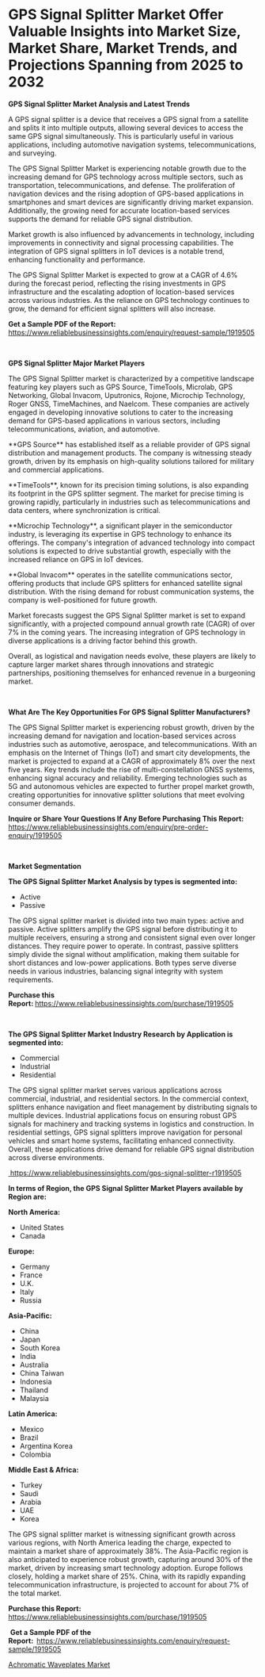 <p><h1>GPS Signal Splitter Market Offer Valuable Insights into Market Size, Market Share, Market Trends, and Projections Spanning from 2025 to 2032</h1></p><p><strong>GPS Signal Splitter Market Analysis and Latest Trends</strong></p>
<p><p>A GPS signal splitter is a device that receives a GPS signal from a satellite and splits it into multiple outputs, allowing several devices to access the same GPS signal simultaneously. This is particularly useful in various applications, including automotive navigation systems, telecommunications, and surveying.</p><p>The GPS Signal Splitter Market is experiencing notable growth due to the increasing demand for GPS technology across multiple sectors, such as transportation, telecommunications, and defense. The proliferation of navigation devices and the rising adoption of GPS-based applications in smartphones and smart devices are significantly driving market expansion. Additionally, the growing need for accurate location-based services supports the demand for reliable GPS signal distribution.</p><p>Market growth is also influenced by advancements in technology, including improvements in connectivity and signal processing capabilities. The integration of GPS signal splitters in IoT devices is a notable trend, enhancing functionality and performance. </p><p>The GPS Signal Splitter Market is expected to grow at a CAGR of 4.6% during the forecast period, reflecting the rising investments in GPS infrastructure and the escalating adoption of location-based services across various industries. As the reliance on GPS technology continues to grow, the demand for efficient signal splitters will also increase.</p></p>
<p><strong>Get a Sample PDF of the Report:&nbsp;</strong> <a href="https://www.reliablebusinessinsights.com/enquiry/request-sample/1919505?utm_campaign=2811&utm_medium=2&utm_source=Github&utm_content=ia&utm_term=10042025&utm_id=gps-signal-splitter">https://www.reliablebusinessinsights.com/enquiry/request-sample/1919505</a></p>
<p>&nbsp;</p>
<p><strong>GPS Signal Splitter Major Market Players</strong></p>
<p><p>The GPS Signal Splitter market is characterized by a competitive landscape featuring key players such as GPS Source, TimeTools, Microlab, GPS Networking, Global Invacom, Uputronics, Rojone, Microchip Technology, Roger GNSS, TimeMachines, and Naelcom. These companies are actively engaged in developing innovative solutions to cater to the increasing demand for GPS-based applications in various sectors, including telecommunications, aviation, and automotive.</p><p>**GPS Source** has established itself as a reliable provider of GPS signal distribution and management products. The company is witnessing steady growth, driven by its emphasis on high-quality solutions tailored for military and commercial applications.</p><p>**TimeTools**, known for its precision timing solutions, is also expanding its footprint in the GPS splitter segment. The market for precise timing is growing rapidly, particularly in industries such as telecommunications and data centers, where synchronization is critical.</p><p>**Microchip Technology**, a significant player in the semiconductor industry, is leveraging its expertise in GPS technology to enhance its offerings. The company's integration of advanced technology into compact solutions is expected to drive substantial growth, especially with the increased reliance on GPS in IoT devices.</p><p>**Global Invacom** operates in the satellite communications sector, offering products that include GPS splitters for enhanced satellite signal distribution. With the rising demand for robust communication systems, the company is well-positioned for future growth.</p><p>Market forecasts suggest the GPS Signal Splitter market is set to expand significantly, with a projected compound annual growth rate (CAGR) of over 7% in the coming years. The increasing integration of GPS technology in diverse applications is a driving factor behind this growth. </p><p>Overall, as logistical and navigation needs evolve, these players are likely to capture larger market shares through innovations and strategic partnerships, positioning themselves for enhanced revenue in a burgeoning market.</p></p>
<p>&nbsp;</p>
<p><strong>What Are The Key Opportunities For GPS Signal Splitter Manufacturers?</strong></p>
<p><p>The GPS Signal Splitter market is experiencing robust growth, driven by the increasing demand for navigation and location-based services across industries such as automotive, aerospace, and telecommunications. With an emphasis on the Internet of Things (IoT) and smart city developments, the market is projected to expand at a CAGR of approximately 8% over the next five years. Key trends include the rise of multi-constellation GNSS systems, enhancing signal accuracy and reliability. Emerging technologies such as 5G and autonomous vehicles are expected to further propel market growth, creating opportunities for innovative splitter solutions that meet evolving consumer demands.</p></p>
<p><strong>Inquire or Share Your Questions If Any Before Purchasing This Report:</strong> <a href="https://www.reliablebusinessinsights.com/enquiry/pre-order-enquiry/1919505?utm_campaign=2811&utm_medium=2&utm_source=Github&utm_content=ia&utm_term=10042025&utm_id=gps-signal-splitter">https://www.reliablebusinessinsights.com/enquiry/pre-order-enquiry/1919505</a></p>
<p>&nbsp;</p>
<p><strong>Market Segmentation</strong></p>
<p><strong>The GPS Signal Splitter Market Analysis by types is segmented into:</strong></p>
<p><ul><li>Active</li><li>Passive</li></ul></p>
<p><p>The GPS signal splitter market is divided into two main types: active and passive. Active splitters amplify the GPS signal before distributing it to multiple receivers, ensuring a strong and consistent signal even over longer distances. They require power to operate. In contrast, passive splitters simply divide the signal without amplification, making them suitable for short distances and low-power applications. Both types serve diverse needs in various industries, balancing signal integrity with system requirements.</p></p>
<p><strong>Purchase this Report:&nbsp;</strong><a href="https://www.reliablebusinessinsights.com/purchase/1919505?utm_campaign=2811&utm_medium=2&utm_source=Github&utm_content=ia&utm_term=10042025&utm_id=gps-signal-splitter">https://www.reliablebusinessinsights.com/purchase/1919505</a></p>
<p>&nbsp;</p>
<p><strong>The GPS Signal Splitter Market Industry Research by Application is segmented into:</strong></p>
<p><ul><li>Commercial</li><li>Industrial</li><li>Residential</li></ul></p>
<p><p>The GPS signal splitter market serves various applications across commercial, industrial, and residential sectors. In the commercial context, splitters enhance navigation and fleet management by distributing signals to multiple devices. Industrial applications focus on ensuring robust GPS signals for machinery and tracking systems in logistics and construction. In residential settings, GPS signal splitters improve navigation for personal vehicles and smart home systems, facilitating enhanced connectivity. Overall, these applications drive demand for reliable GPS signal distribution across diverse environments.</p></p>
<p><a href="https://www.reliablebusinessinsights.com/gps-signal-splitter-r1919505?utm_campaign=2811&utm_medium=2&utm_source=Github&utm_content=ia&utm_term=10042025&utm_id=gps-signal-splitter">&nbsp;https://www.reliablebusinessinsights.com/gps-signal-splitter-r1919505</a></p>
<p><strong>In terms of Region, the GPS Signal Splitter Market Players available by Region are:</strong></p>
<p>
    <p> <strong> North America: </strong>
        <ul>
            <li>United States</li>
            <li>Canada</li>
        </ul>
        </p> 
    <p> <strong> Europe: </strong>
        <ul>
            <li>Germany</li>
            <li>France</li>
            <li>U.K.</li>
            <li>Italy</li>
            <li>Russia</li>
        </ul>
        </p> 
    <p> <strong> Asia-Pacific: </strong>
        <ul>
            <li>China</li>
            <li>Japan</li>
            <li>South Korea</li>
            <li>India</li>
            <li>Australia</li>
            <li>China Taiwan</li>
            <li>Indonesia</li>
            <li>Thailand</li>
            <li>Malaysia</li>
        </ul>
        </p> 
    <p> <strong> Latin America: </strong>
        <ul>
            <li>Mexico</li>
            <li>Brazil</li>
            <li>Argentina Korea</li>
            <li>Colombia</li>
        </ul>
        </p> 
    <p> <strong> Middle East & Africa: </strong>
        <ul>
            <li>Turkey</li>
            <li>Saudi</li>
            <li>Arabia</li>
            <li>UAE</li>
            <li>Korea</li>
        </ul>
    </p>
    </p>
<p><p>The GPS signal splitter market is witnessing significant growth across various regions, with North America leading the charge, expected to maintain a market share of approximately 38%. The Asia-Pacific region is also anticipated to experience robust growth, capturing around 30% of the market, driven by increasing smart technology adoption. Europe follows closely, holding a market share of 25%. China, with its rapidly expanding telecommunication infrastructure, is projected to account for about 7% of the total market.</p></p>
<p><strong>Purchase this Report: </strong><a href="https://www.reliablebusinessinsights.com/purchase/1919505?utm_campaign=2811&utm_medium=2&utm_source=Github&utm_content=ia&utm_term=10042025&utm_id=gps-signal-splitter">https://www.reliablebusinessinsights.com/purchase/1919505</a></p>
<p>&nbsp;<strong>Get a Sample PDF of the Report:&nbsp;&nbsp;</strong><a href="https://www.reliablebusinessinsights.com/enquiry/request-sample/1919505?utm_campaign=2811&utm_medium=2&utm_source=Github&utm_content=ia&utm_term=10042025&utm_id=gps-signal-splitter">https://www.reliablebusinessinsights.com/enquiry/request-sample/1919505</a></p>
<p><strong></strong></p>
<p><p><a href="https://github.com/giulyankela/Market-Research-Report-List-1/blob/main/achromatic-waveplates-market.md?utm_campaign=2811&utm_medium=2&utm_source=Github&utm_content=ia&utm_term=10042025&utm_id=gps-signal-splitter">Achromatic Waveplates Market</a></p></p>
